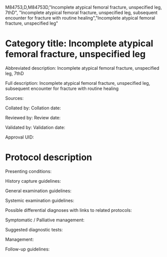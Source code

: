 M84753,D,M84753D,"Incomplete atypical femoral fracture, unspecified leg, 7thD", "Incomplete atypical femoral fracture, unspecified leg, subsequent encounter for fracture with routine healing","Incomplete atypical femoral fracture, unspecified leg"
# Category title: Incomplete atypical femoral fracture, unspecified leg

Abbreviated description: Incomplete atypical femoral fracture, unspecified leg, 7thD

Full description: Incomplete atypical femoral fracture, unspecified leg, subsequent encounter for fracture with routine healing

Sources:

Collated by:
Collation date:

Reviewed by:
Review date:

Validated by:
Validation date:

Approval UID:

# Protocol description

Presenting conditions:

History capture guidelines:

General examination guidelines:

Systemic examination guidelines:

Possible differential diagnoses with links to related protocols:

Symptomatic / Palliative management:

Suggested diagnostic tests:

Management:

Follow-up guidelines:
